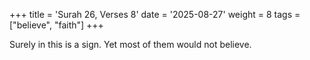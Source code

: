 +++
title = 'Surah 26, Verses 8'
date = '2025-08-27'
weight = 8
tags = ["believe", "faith"]
+++

Surely in this is a sign. Yet most of them would not believe.